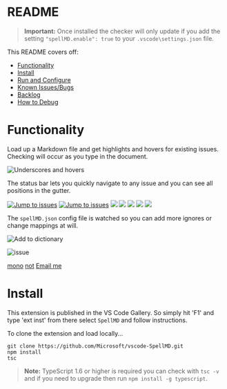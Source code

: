 # README

> **Important:** Once installed the checker will only update if you add the
> setting `"spellMD.enable": true` to your `.vscode\settings.json` file.

This README covers off:

-   [Functionality](#functionality)
-   [Install](#install)
-   [Run and Configure](#run-and-configure)
-   [Known Issues/Bugs](#known-issuesbugs)
-   [Backlog](#backlog)
-   [How to Debug](#how-to-debug)

# Functionality

Load up a Markdown file and get highlights and hovers for existing issues.
Checking will occur as you type in the document.

![Underscores and hovers](/images/SpellMDDemo1.gif)

The status bar lets you quickly navigate to any issue and you can see all
positions in the gutter.

[![Jump to issues](images/SpellMDDemo2.gif)](http://shouldnottouchthis/)
[![Jump to issues](images/SpellMDDemo2.gif)](monkey)
![](images/SpellMDDemo2.gif) ![](./SpellMDDemo2.gif)
![](./SpellMDDemo2.gif#gh-light-mode-only) <img src="/images/myImage.gif">
<img src="/images/myImage.gif#gh-light-mode-only">

The `spellMD.json` config file is watched so you can add more ignores or change
mappings at will.

![Add to dictionary](/images/SpellMDDemo3.gif)

![issue](issue)

[mono](monkey) [not](http://shouldnottouchthis/)
[Email me](mailto:example@example.com)

# Install

This extension is published in the VS Code Gallery. So simply hit 'F1' and type
'ext inst' from there select `SpellMD` and follow instructions.

To clone the extension and load locally...

```
git clone https://github.com/Microsoft/vscode-SpellMD.git
npm install
tsc
```

> **Note:** TypeScript 1.6 or higher is required you can check with `tsc -v` and
> if you need to upgrade then run `npm install -g typescript`.
